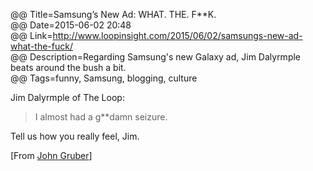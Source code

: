 @@ Title=Samsung’s New Ad: WHAT. THE. F**K.  
@@ Date=2015-06-02 20:48  
@@ Link=http://www.loopinsight.com/2015/06/02/samsungs-new-ad-what-the-fuck/  
@@ Description=Regarding Samsung's new Galaxy ad, Jim Dalyrmple beats around the bush a bit.  
@@ Tags=funny, Samsung, blogging, culture  

Jim Dalyrmple of The Loop:
>I almost had a g**damn seizure.

Tell us how you really feel, Jim.

[From [John Gruber](https://twitter.com/gruber/status/605915951561768960)]